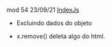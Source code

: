 mod 54                                              23/09/21
[IndexJs](../IndexJs.md)

- Excluindo dados do objeto

* x.remove()
  deleta algo do html.
